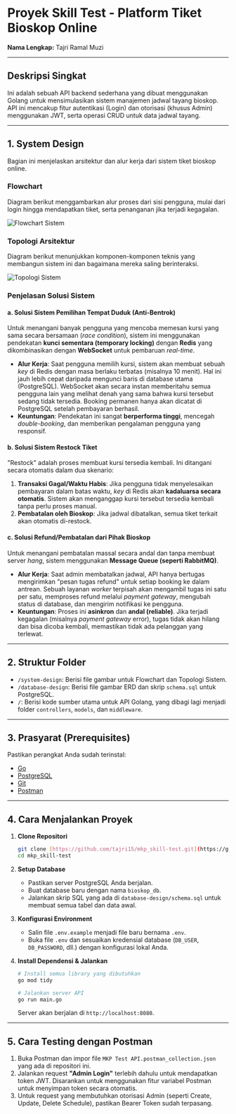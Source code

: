 # Proyek Skill Test - Platform Tiket Bioskop Online

**Nama Lengkap:** Tajri Ramal Muzi

---

## Deskripsi Singkat

Ini adalah sebuah API backend sederhana yang dibuat menggunakan Golang untuk mensimulasikan sistem manajemen jadwal tayang bioskop. API ini mencakup fitur autentikasi (Login) dan otorisasi (khusus Admin) menggunakan JWT, serta operasi CRUD untuk data jadwal tayang.

---

## 1. System Design

Bagian ini menjelaskan arsitektur dan alur kerja dari sistem tiket bioskop online.

### Flowchart

Diagram berikut menggambarkan alur proses dari sisi pengguna, mulai dari login hingga mendapatkan tiket, serta penanganan jika terjadi kegagalan.

![Flowchart Sistem](System-Design/flowchart.jpg)

### Topologi Arsitektur

Diagram berikut menunjukkan komponen-komponen teknis yang membangun sistem ini dan bagaimana mereka saling berinteraksi.

![Topologi Sistem](System-Design/topology.jpg)

### Penjelasan Solusi Sistem

#### a. Solusi Sistem Pemilihan Tempat Duduk (Anti-Bentrok)

Untuk menangani banyak pengguna yang mencoba memesan kursi yang sama secara bersamaan (*race condition*), sistem ini menggunakan pendekatan **kunci sementara (temporary locking)** dengan **Redis** yang dikombinasikan dengan **WebSocket** untuk pembaruan *real-time*.

* **Alur Kerja**: Saat pengguna memilih kursi, sistem akan membuat sebuah *key* di Redis dengan masa berlaku terbatas (misalnya 10 menit). Hal ini jauh lebih cepat daripada mengunci baris di database utama (PostgreSQL). WebSocket akan secara instan memberitahu semua pengguna lain yang melihat denah yang sama bahwa kursi tersebut sedang tidak tersedia. Booking permanen hanya akan dicatat di PostgreSQL setelah pembayaran berhasil.
* **Keuntungan**: Pendekatan ini sangat **berperforma tinggi**, mencegah *double-booking*, dan memberikan pengalaman pengguna yang responsif.

#### b. Solusi Sistem Restock Tiket

"Restock" adalah proses membuat kursi tersedia kembali. Ini ditangani secara otomatis dalam dua skenario:

1.  **Transaksi Gagal/Waktu Habis**: Jika pengguna tidak menyelesaikan pembayaran dalam batas waktu, *key* di Redis akan **kadaluarsa secara otomatis**. Sistem akan menganggap kursi tersebut tersedia kembali tanpa perlu proses manual.
2.  **Pembatalan oleh Bioskop**: Jika jadwal dibatalkan, semua tiket terkait akan otomatis di-restock.

#### c. Solusi Refund/Pembatalan dari Pihak Bioskop

Untuk menangani pembatalan massal secara andal dan tanpa membuat server *hang*, sistem menggunakan **Message Queue (seperti RabbitMQ)**.

* **Alur Kerja**: Saat admin membatalkan jadwal, API hanya bertugas mengirimkan "pesan tugas refund" untuk setiap booking ke dalam antrean. Sebuah layanan *worker* terpisah akan mengambil tugas ini satu per satu, memproses refund melalui *payment gateway*, mengubah status di database, dan mengirim notifikasi ke pengguna.
* **Keuntungan**: Proses ini **asinkron** dan **andal (reliable)**. Jika terjadi kegagalan (misalnya *payment gateway* error), tugas tidak akan hilang dan bisa dicoba kembali, memastikan tidak ada pelanggan yang terlewat.

---

## 2. Struktur Folder

* `/system-design`: Berisi file gambar untuk Flowchart dan Topologi Sistem.
* `/database-design`: Berisi file gambar ERD dan skrip `schema.sql` untuk PostgreSQL.
* `/`: Berisi kode sumber utama untuk API Golang, yang dibagi lagi menjadi folder `controllers`, `models`, dan `middleware`.

---

## 3. Prasyarat (Prerequisites)

Pastikan perangkat Anda sudah terinstal:
* [Go](https://golang.org/dl/)
* [PostgreSQL](https://www.postgresql.org/download/)
* [Git](https://git-scm.com/downloads/)
* [Postman](https://www.postman.com/downloads/)

---

## 4. Cara Menjalankan Proyek

1.  **Clone Repositori**
    ```bash
    git clone [https://github.com/tajri15/mkp_skill-test.git](https://github.com/tajri15/mkp_skill-test.git)
    cd mkp_skill-test
    ```

2.  **Setup Database**
    * Pastikan server PostgreSQL Anda berjalan.
    * Buat database baru dengan nama `bioskop_db`.
    * Jalankan skrip SQL yang ada di `database-design/schema.sql` untuk membuat semua tabel dan data awal.

3.  **Konfigurasi Environment**
    * Salin file `.env.example` menjadi file baru bernama `.env`.
    * Buka file `.env` dan sesuaikan kredensial database (`DB_USER`, `DB_PASSWORD`, dll.) dengan konfigurasi lokal Anda.

4.  **Install Dependensi & Jalankan**
    ```bash
    # Install semua library yang dibutuhkan
    go mod tidy

    # Jalankan server API
    go run main.go
    ```
    Server akan berjalan di `http://localhost:8080`.

---

## 5. Cara Testing dengan Postman

1.  Buka Postman dan impor file `MKP Test API.postman_collection.json` yang ada di repositori ini.
2.  Jalankan request **"Admin Login"** terlebih dahulu untuk mendapatkan token JWT. Disarankan untuk menggunakan fitur variabel Postman untuk menyimpan token secara otomatis.
3.  Untuk request yang membutuhkan otorisasi Admin (seperti Create, Update, Delete Schedule), pastikan Bearer Token sudah terpasang.